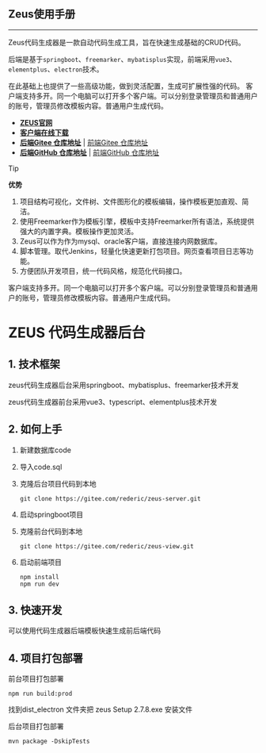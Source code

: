 ## Zeus使用手册
----------
Zeus代码生成器是一款自动代码生成工具，旨在快速生成基础的CRUD代码。

后端是基于`springboot`、`freemarker`、`mybatisplus`实现，前端采用`vue3`、`elementplus`、`electron`技术。

在此基础上也提供了一些高级功能，做到灵活配置，生成可扩展性强的代码。 客户端支持多开。同一个电脑可以打开多个客户端。可以分别登录管理员和普通用户的账号，管理员修改模板内容。普通用户生成代码。

-  **[ZEUS官网](https://engini.vip/zeus/docs)**
-  **[客户端在线下载](https://engini.vip/zeus/ZeusSetup.exe)**
-  **[后端Gitee 仓库地址](https://gitee.com/rederic/zeus-server.git)** | [前端Gitee 仓库地址](https://gitee.com/rederic/zeus-view.git)
-  **[后端GitHub 仓库地址](https://github.com/EricConstantine/zeus-server.git)** | [前端GitHub 仓库地址](https://github.com/EricConstantine/zeus-view.git)

> [!TIP]
> **优势**
> 1. 项目结构可视化，文件树、文件图形化的模板编辑，操作模板更加直观、简洁。
> 2. 使用Freemarker作为模板引擎，模板中支持Freemarker所有语法，系统提供强大的内置字典。模板操作更加灵活。
> 3. Zeus可以作为作为mysql、oracle客户端，直接连接内网数据库。
> 4. 脚本管理。取代Jenkins，轻量化快速更新打包项目。网页查看项目日志等功能。
> 5. 方便团队开发项目，统一代码风格，规范化代码接口。

客户端支持多开。同一个电脑可以打开多个客户端。可以分别登录管理员和普通用户的账号，管理员修改模板内容。普通用户生成代码。
# ZEUS 代码生成器后台

## 1. 技术框架

zeus代码生成器后台采用springboot、mybatisplus、freemarker技术开发

zeus代码生成器前台采用vue3、typescript、elementplus技术开发

## 2. 如何上手

1. 新建数据库code

2. 导入code.sql

3. 克隆后台项目代码到本地

   ```
   git clone https://gitee.com/rederic/zeus-server.git
   ```

4. 启动springboot项目

5. 克隆前台代码到本地

   ```
   git clone https://gitee.com/rederic/zeus-view.git
   ```

6. 启动前端项目

   ```
   npm install
   npm run dev
   ```

## 3. 快速开发

可以使用代码生成器后端模板快速生成前后端代码

## 4. 项目打包部署

前台项目打包部署

```
npm run build:prod
```

找到dist_electron 文件夹把 zeus Setup 2.7.8.exe 安装文件

后台项目打包部署

```
mvn package -DskipTests
```

